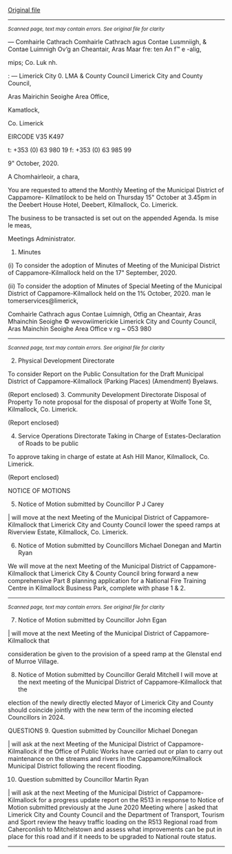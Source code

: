 [Original file](https://www.limerick.ie/sites/default/files/media/documents/2020-10/01-agenda-october-md-meeting.pdf)

---
*<small>Scanned page, text may contain errors. See original file for clarity</small>*  

_—_ Comhairle Cathrach Comhairle Cathrach agus Contae Lusmniigh,
& Contae Luimnigh Ov‘g an Cheantair, Aras Maar fre: ten
An f™ e -alig,

mips; Co. Luk nh.

: — Limerick City 0. LMA
& County Council Limerick City and County Council,

Aras Mairichin Seoighe Area Office,

Kamatlock,

Co. Limerick

EIRCODE V35 K497

t: +353 (0) 63 980 19
f: +353 (0) 63 985 99

9" October, 2020.

A Chomhairleoir, a chara,

You are requested to attend the Monthly Meeting of the Municipal District of Cappamore-
Kilmatilock to be held on Thursday 15" October at 3.45pm in the Deebert House Hotel, Deebert,
Kilmallock, Co. Limerick.

The business to be transacted is set out on the appended Agenda.
Is mise le meas,

Meetings Administrator.

1. Minutes

(i) To consider the adoption of Minutes of Meeting of the Municipal District of
Cappamore-Kilmallock held on the 17" September, 2020.

(ii) To consider the adoption of Minutes of Special Meeting of the Municipal District
of Cappamore-Kilmallock held on the 1% October, 2020. man le
tomerservices@limerick,

Comhairle Cathrach agus Contae Luimnigh, Otfig an Cheantair, Aras Mhainchin Seoighe © wevowiimerickie
Limerick City and County Council, Aras Mainchin Seoighe Area Office v rg ~
053 980


---
*<small>Scanned page, text may contain errors. See original file for clarity</small>*  

2. Physical Development Directorate

To consider Report on the Public Consultation for the Draft Municipal District of
Cappamore-Kilmallock (Parking Places) (Amendment) Byelaws.

(Report enclosed)
3. Community Development Directorate
Disposal of Property
To note proposal for the disposal of property at Wolfe Tone St, Kilmallock, Co. Limerick.

(Report enclosed)

4. Service Operations Directorate
Taking in Charge of Estates-Declaration of Roads to be public

To approve taking in charge of estate at Ash Hill Manor, Kilmallock, Co. Limerick.

(Report enclosed)

NOTICE OF MOTIONS

5. Notice of Motion submitted by Councillor P J Carey

| will move at the next Meeting of the Municipal District of Cappamore-Kilmallock that
Limerick City and County Council lower the speed ramps at Riverview Estate, Kilmallock,
Co. Limerick.

6. Notice of Motion submitted by Councillors Michael Donegan and
Martin Ryan

We will move at the next Meeting of the Municipal District of Cappamore-Kilmallock that
Limerick City & County Council bring forward a new comprehensive Part 8 planning
application for a National Fire Training Centre in Kilmallock Business Park, complete with
phase 1 & 2.


---
*<small>Scanned page, text may contain errors. See original file for clarity</small>*  

7. Notice of Motion submitted by Councillor John Egan

| will move at the next Meeting of the Municipal District of Cappamore-Kilmallock that

consideration be given to the provision of a speed ramp at the Glenstal end of Murroe
Village.

8. Notice of Motion submitted by Councillor Gerald Mitchell
I will move at the next meeting of the Municipal District of Cappamore-Kilmallock that the

election of the newly directly elected Mayor of Limerick City and County should coincide
jointly with the new term of the incoming elected Councillors in 2024.

QUESTIONS
9. Question submitted by Councillor Michael Donegan

| will ask at the next Meeting of the Municipal District of Cappamore-Kilmallock if the Office
of Public Works have carried out or plan to carry out maintenance on the streams and
rivers in the Cappamore/Kilmallock Municipal District following the recent flooding.

10. Question submitted by Councillor Martin Ryan

| will ask at the next Meeting of the Municipal District of Cappamore-Kilmallock for a
progress update report on the R513 in response to Notice of Motion submitted previously at
the June 2020 Meeting where | asked that Limerick City and County Council and the
Department of Transport, Tourism and Sport review the heavy traffic loading on the R513
Regional road from Caherconlish to Mitchelstown and assess what improvements can be
put in place for this road and if it needs to be upgraded to National route status.


---
